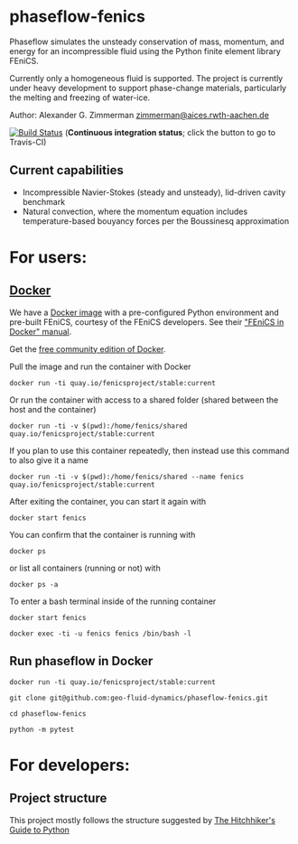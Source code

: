 # phaseflow-fenics
Phaseflow simulates the unsteady conservation of mass, momentum, and energy for an incompressible fluid using the Python finite element library FEniCS.

Currently only a homogeneous fluid is supported. The project is currently under heavy development to support phase-change materials, particularly the melting and freezing of water-ice.

Author: Alexander G. Zimmerman <zimmerman@aices.rwth-aachen.de>

[![Build Status](https://travis-ci.org/geo-fluid-dynamics/phaseflow-fenics.svg?branch=master)](https://travis-ci.org/geo-fluid-dynamics/phaseflow-fenics) (<b>Continuous integration status</b>; click the button to go to Travis-CI)

## Current capabilities
- Incompressible Navier-Stokes (steady and unsteady), lid-driven cavity benchmark
- Natural convection, where the momentum equation includes temperature-based bouyancy forces per the Boussinesq approximation

# For users:
## [Docker](https://www.docker.com)

We have a [Docker image](https://hub.docker.com/r/fenicsproject/stable/) with a pre-configured Python environment and pre-built FEniCS, courtesy of the FEniCS developers. See their ["FEniCS in Docker" manual](https://fenics.readthedocs.io/projects/containers/en/latest/).

Get the [free community edition of Docker](https://www.docker.com/community-edition).

Pull the image and run the container with Docker

    docker run -ti quay.io/fenicsproject/stable:current
    
Or run the container with access to a shared folder (shared between the host and the container)

    docker run -ti -v $(pwd):/home/fenics/shared quay.io/fenicsproject/stable:current

If you plan to use this container repeatedly, then instead use this command to also give it a name

    docker run -ti -v $(pwd):/home/fenics/shared --name fenics quay.io/fenicsproject/stable:current

After exiting the container, you can start it again with

    docker start fenics
    
You can confirm that the container is running with

    docker ps
    
or list all containers (running or not) with

    docker ps -a

To enter a bash terminal inside of the running container

    docker start fenics
    
    docker exec -ti -u fenics fenics /bin/bash -l
    
## Run phaseflow in Docker

    docker run -ti quay.io/fenicsproject/stable:current
    
    git clone git@github.com:geo-fluid-dynamics/phaseflow-fenics.git
    
    cd phaseflow-fenics
    
    python -m pytest
    
# For developers:
## Project structure
This project mostly follows the structure suggested by [The Hitchhiker's Guide to Python](https://python-guide-pt-br.readthedocs.io/en/latest/writing/structure/)
